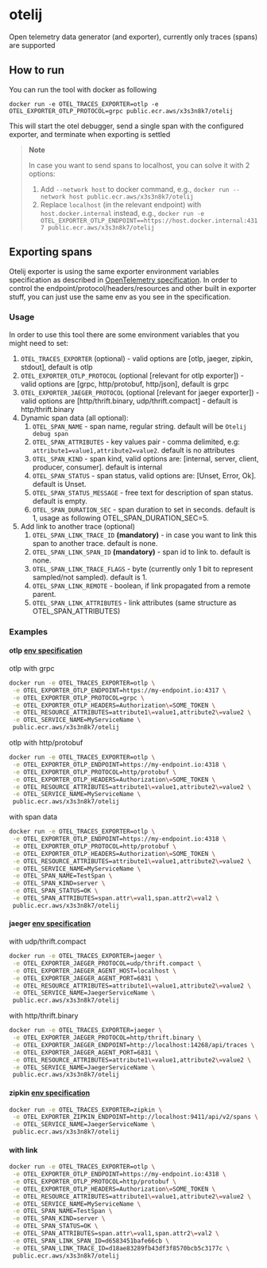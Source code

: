 # otelij
Open telemetry data generator (and exporter), currently only traces (spans) are supported

## How to run 
You can run the tool with docker as following
```
docker run -e OTEL_TRACES_EXPORTER=otlp -e OTEL_EXPORTER_OTLP_PROTOCOL=grpc public.ecr.aws/x3s3n8k7/otelij
```
This will start the otel debugger, send a single span with the configured exporter, and terminate when exporting is settled

> **Note**
> 
> In case you want to send spans to localhost, you can solve it with 2 options: 
> 1. Add ```--network host``` to docker command, e.g., ```docker run --network host public.ecr.aws/x3s3n8k7/otelij```
> 2. Replace ```localhost``` (in the relevant endpoint) with ```host.docker.internal``` instead, e.g., ```docker run -e OTEL_EXPORTER_OTLP_ENDPOINT==https://host.docker.internal:4317 public.ecr.aws/x3s3n8k7/otelij```

## Exporting spans
Otelij exporter is using the same exporter environment variables specification as described in [OpenTelemetry specification](https://opentelemetry.io/docs/reference/specification/sdk-environment-variables).
In order to control the endpoint/protocol/headers/resources and other built in exporter stuff, you can just use the same env as you see in the specification.

### Usage
In order to use this tool there are some environment variables that you might need to set: 
1. ```OTEL_TRACES_EXPORTER``` (optional) - valid options are [otlp, jaeger, zipkin, stdout], default is otlp
2. ```OTEL_EXPORTER_OTLP_PROTOCOL``` (optional [relevant for otlp exporter]) - valid options are [grpc, http/protobuf, http/json], default is grpc
3. ```OTEL_EXPORTER_JAEGER_PROTOCOL``` (optional [relevant for jaeger exporter]) - valid options are [http/thrift.binary, udp/thrift.compact] - default is http/thrift.binary
4. Dynamic span data (all optional):
   1. ```OTEL_SPAN_NAME``` - span name, regular string. default will be ```Otelij debug span```
   2. ```OTEL_SPAN_ATTRIBUTES``` - key values pair - comma delimited, e.g: ```attribute1=value1,attribute2=value2```. default is no attributes
   3. ```OTEL_SPAN_KIND``` - span kind, valid options are: [internal, server, client, producer, consumer]. default is internal
   4. ```OTEL_SPAN_STATUS``` - span status, valid options are: [Unset, Error, Ok]. default is Unset.
   5. ```OTEL_SPAN_STATUS_MESSAGE``` - free text for description of span status. default is empty.
   6. ```OTEL_SPAN_DURATION_SEC``` - span duration to set in seconds. default is 1, usage as following OTEL_SPAN_DURATION_SEC=5.
5. Add link to another trace (optional)
   1. ```OTEL_SPAN_LINK_TRACE_ID``` **(mandatory)** - in case you want to link this span to another trace. default is none.
   2. ```OTEL_SPAN_LINK_SPAN_ID``` **(mandatory)** - span id to link to. default is none.
   3. ```OTEL_SPAN_LINK_TRACE_FLAGS``` - byte (currently only 1 bit to represent sampled/not sampled). default is 1.
   4. ```OTEL_SPAN_LINK_REMOTE``` - boolean, if link propagated from a remote parent. 
   5. ```OTEL_SPAN_LINK_ATTRIBUTES``` - link attributes (same structure as OTEL_SPAN_ATTRIBUTES)

### Examples
#### otlp [env specification](https://opentelemetry.io/docs/reference/specification/protocol/exporter/)

otlp with grpc
```bash
docker run -e OTEL_TRACES_EXPORTER=otlp \
 -e OTEL_EXPORTER_OTLP_ENDPOINT=https://my-endpoint.io:4317 \
 -e OTEL_EXPORTER_OTLP_PROTOCOL=grpc \
 -e OTEL_EXPORTER_OTLP_HEADERS=Authorization\=SOME_TOKEN \
 -e OTEL_RESOURCE_ATTRIBUTES=attribute1\=value1,attribute2\=value2 \
 -e OTEL_SERVICE_NAME=MyServiceName \
 public.ecr.aws/x3s3n8k7/otelij
```

otlp with http/protobuf
```bash
docker run -e OTEL_TRACES_EXPORTER=otlp \
 -e OTEL_EXPORTER_OTLP_ENDPOINT=https://my-endpoint.io:4318 \
 -e OTEL_EXPORTER_OTLP_PROTOCOL=http/protobuf \
 -e OTEL_EXPORTER_OTLP_HEADERS=Authorization\=SOME_TOKEN \
 -e OTEL_RESOURCE_ATTRIBUTES=attribute1\=value1,attribute2\=value2 \
 -e OTEL_SERVICE_NAME=MyServiceName \
 public.ecr.aws/x3s3n8k7/otelij
```

with span data 
```bash
docker run -e OTEL_TRACES_EXPORTER=otlp \
 -e OTEL_EXPORTER_OTLP_ENDPOINT=https://my-endpoint.io:4318 \
 -e OTEL_EXPORTER_OTLP_PROTOCOL=http/protobuf \
 -e OTEL_EXPORTER_OTLP_HEADERS=Authorization\=SOME_TOKEN \
 -e OTEL_RESOURCE_ATTRIBUTES=attribute1\=value1,attribute2\=value2 \
 -e OTEL_SERVICE_NAME=MyServiceName \
 -e OTEL_SPAN_NAME=TestSpan \
 -e OTEL_SPAN_KIND=server \
 -e OTEL_SPAN_STATUS=OK \
 -e OTEL_SPAN_ATTRIBUTES=span.attr\=val1,span.attr2\=val2 \
 public.ecr.aws/x3s3n8k7/otelij
```

#### jaeger [env specification](https://opentelemetry.io/docs/reference/specification/sdk-environment-variables/#jaeger-exporter)
with udp/thrift.compact
```bash
docker run -e OTEL_TRACES_EXPORTER=jaeger \
 -e OTEL_EXPORTER_JAEGER_PROTOCOL=udp/thrift.compact \
 -e OTEL_EXPORTER_JAEGER_AGENT_HOST=localhost \
 -e OTEL_EXPORTER_JAEGER_AGENT_PORT=6831 \
 -e OTEL_RESOURCE_ATTRIBUTES=attribute1\=value1,attribute2\=value2 \
 -e OTEL_SERVICE_NAME=JaegerServiceName \
 public.ecr.aws/x3s3n8k7/otelij
```

with http/thrift.binary
```bash
docker run -e OTEL_TRACES_EXPORTER=jaeger \
 -e OTEL_EXPORTER_JAEGER_PROTOCOL=http/thrift.binary \
 -e OTEL_EXPORTER_JAEGER_ENDPOINT=http://localhost:14268/api/traces \
 -e OTEL_EXPORTER_JAEGER_AGENT_PORT=6831 \
 -e OTEL_RESOURCE_ATTRIBUTES=attribute1\=value1,attribute2\=value2 \
 -e OTEL_SERVICE_NAME=JaegerServiceName \
 public.ecr.aws/x3s3n8k7/otelij
```

#### zipkin [env specification](https://opentelemetry.io/docs/reference/specification/sdk-environment-variables/#zipkin-exporter)

```bash
docker run -e OTEL_TRACES_EXPORTER=zipkin \
 -e OTEL_EXPORTER_ZIPKIN_ENDPOINT=http://localhost:9411/api/v2/spans \
 -e OTEL_SERVICE_NAME=JaegerServiceName \
 public.ecr.aws/x3s3n8k7/otelij
```


#### with link 
```bash
docker run -e OTEL_TRACES_EXPORTER=otlp \
 -e OTEL_EXPORTER_OTLP_ENDPOINT=https://my-endpoint.io:4318 \
 -e OTEL_EXPORTER_OTLP_PROTOCOL=http/protobuf \
 -e OTEL_EXPORTER_OTLP_HEADERS=Authorization\=SOME_TOKEN \
 -e OTEL_RESOURCE_ATTRIBUTES=attribute1\=value1,attribute2\=value2 \
 -e OTEL_SERVICE_NAME=MyServiceName \
 -e OTEL_SPAN_NAME=TestSpan \
 -e OTEL_SPAN_KIND=server \
 -e OTEL_SPAN_STATUS=OK \
 -e OTEL_SPAN_ATTRIBUTES=span.attr\=val1,span.attr2\=val2 \
 -e OTEL_SPAN_LINK_SPAN_ID=d6583451bafe66cb \
 -e OTEL_SPAN_LINK_TRACE_ID=d18ae83289fb43df3f8570bcb5c3177c \
 public.ecr.aws/x3s3n8k7/otelij
```
